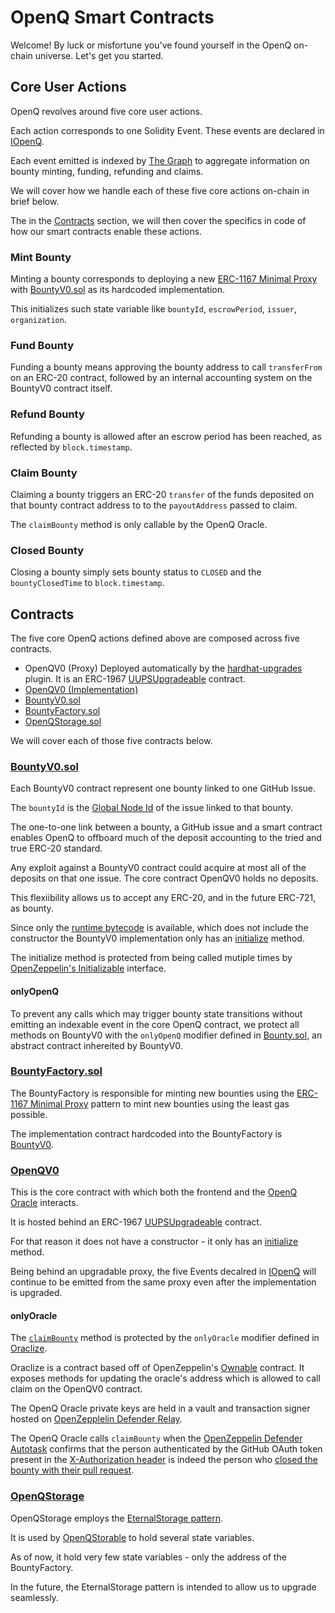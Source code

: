 # OpenQ Smart Contracts 

Welcome! By luck or misfortune you've found yourself in the OpenQ on-chain universe. Let's get you started.

## Core User Actions

OpenQ revolves around five core user actions.

Each action corresponds to one Solidity Event. These events are declared in [IOpenQ](https://github.com/OpenQDev/OpenQ-Contracts/blob/main/contracts/OpenQ/IOpenQ.sol). 

Each event emitted is indexed by [The Graph](https://thegraph.com/en/) to aggregate information on bounty minting, funding, refunding and claims.

We will cover how we handle each of these five core actions on-chain in brief below.

The in the [Contracts](https://github.com/OpenQDev/OpenQ-Contracts#contracts) section, we will then cover the specifics in code of how our smart contracts enable these actions.

### Mint Bounty

Minting a bounty corresponds to deploying a new [ERC-1167 Minimal Proxy](https://eips.ethereum.org/EIPS/eip-1167) with [BountyV0.sol](https://github.com/OpenQDev/OpenQ-Contracts/blob/main/contracts/Bounty/Implementations/BountyV0.sol) as its hardcoded implementation.

This initializes such state variable like `bountyId`, `escrowPeriod`, `issuer`, `organization`.

### Fund Bounty

Funding a bounty means approving the bounty address to call `transferFrom` on an ERC-20 contract, followed by an internal accounting system on the BountyV0 contract itself.

### Refund Bounty

Refunding a bounty is allowed after an escrow period has been reached, as reflected by `block.timestamp`.

### Claim Bounty

Claiming a bounty triggers an ERC-20 `transfer` of the funds deposited on that bounty contract address to to the `payoutAddress` passed to claim.

The `claimBounty` method is only callable by the OpenQ Oracle.

### Closed Bounty

Closing a bounty simply sets bounty status to `CLOSED` and the `bountyClosedTime` to `block.timestamp`.

## Contracts

The five core OpenQ actions defined above are composed across five contracts.

- OpenQV0 (Proxy) Deployed automatically by the [hardhat-upgrades](https://www.npmjs.com/package/@openzeppelin/hardhat-upgrades) plugin. It is an ERC-1967 [UUPSUpgradeable](https://docs.openzeppelin.com/contracts/4.x/api/proxy#UUPSUpgradeable) contract.
- [OpenQV0 (Implementation)](https://github.com/OpenQDev/OpenQ-Contracts/blob/main/contracts/OpenQ/Implementations/OpenQV0.sol)
- [BountyV0.sol](https://github.com/OpenQDev/OpenQ-Contracts/blob/main/contracts/Bounty/Implementations/BountyV0.sol)
- [BountyFactory.sol](https://github.com/OpenQDev/OpenQ-Contracts/blob/main/contracts/BountyFactory/BountyFactory.sol)
- [OpenQStorage.sol](https://github.com/OpenQDev/OpenQ-Contracts/blob/main/contracts/Storage/OpenQStorage.sol)

We will cover each of those five contracts below.

### [BountyV0.sol](https://github.com/OpenQDev/OpenQ-Contracts/blob/main/contracts/Bounty/Implementations/BountyV0.sol)

Each BountyV0 contract represent one bounty linked to one GitHub Issue. 

The `bountyId` is the [Global Node Id](https://docs.github.com/en/graphql/guides/using-global-node-ids) of the issue linked to that bounty.

The one-to-one link between a bounty, a GitHub issue and a smart contract enables OpenQ to offboard much of the deposit accounting to the tried and true ERC-20 standard.

Any exploit against a BountyV0 contract could acquire at most all of the deposits on that one issue. The core contract OpenQV0 holds no deposits.

This flexiibility allows us to accept any ERC-20, and in the future ERC-721, as bounty.

Since only the [runtime bytecode](https://medium.com/authereum/bytecode-and-init-code-and-runtime-code-oh-my-7bcd89065904) is available, which does not include the constructor the BountyV0 implementation only has an [initialize](https://github.com/OpenQDev/OpenQ-Contracts/blob/main/contracts/Bounty/Bounty.sol#L50) method.

The initialize method is protected from being called mutiple times by [OpenZeppelin's Initializable](https://github.com/OpenZeppelin/openzeppelin-upgrades/blob/master/packages/core/contracts/Initializable.sol) interface.

#### onlyOpenQ

To prevent any calls which may trigger bounty state transitions without emitting an indexable event in the core OpenQ contract, we protect all methods on BountyV0 with the `onlyOpenQ` modifier defined in [Bounty.sol](https://github.com/OpenQDev/OpenQ-Contracts/blob/main/contracts/Bounty/Bounty.sol#L68), an abstract contract inhereited by BountyV0.

### [BountyFactory.sol](https://github.com/OpenQDev/OpenQ-Contracts/blob/main/contracts/BountyFactory/BountyFactory.sol)

The BountyFactory is responsible for minting new bounties using the [ERC-1167 Minimal Proxy](https://eips.ethereum.org/EIPS/eip-1167) pattern to mint new bounties using the least gas possible.

The implementation contract hardcoded into the BountyFactory is [BountyV0](https://github.com/OpenQDev/OpenQ-Contracts/blob/main/contracts/Bounty/Implementations/BountyV0.sol).

### [OpenQV0](https://github.com/OpenQDev/OpenQ-Contracts/blob/main/contracts/OpenQ/Implementations/OpenQV0.sol)

This is the core contract with which both the frontend and the [OpenQ Oracle](https://github.com/OpenQDev/OpenQ-OZ-Claim-AutoTask) interacts.

It is hosted behind an ERC-1967 [UUPSUpgradeable](https://docs.openzeppelin.com/contracts/4.x/api/proxy#UUPSUpgradeable) contract.

For that reason it does not have a constructor - it only has an [initialize](https://github.com/OpenQDev/OpenQ-Contracts/blob/main/contracts/OpenQ/Implementations/OpenQV0.sol#L28) method.

Being behind an upgradable proxy, the five Events decalred in [IOpenQ](https://github.com/OpenQDev/OpenQ-Contracts/blob/main/contracts/OpenQ/IOpenQ.sol) will continue to be emitted from the same proxy even after the implementation is upgraded.

#### onlyOracle

The [`claimBounty`](https://github.com/OpenQDev/OpenQ-Contracts/blob/main/contracts/OpenQ/Implementations/OpenQV0.sol#L91) method is protected by the `onlyOracle` modifier defined in [Oraclize](https://github.com/OpenQDev/OpenQ-Contracts/blob/main/contracts/Oracle/Oraclize.sol).

Oraclize is a contract based off of OpenZeppelin's [Ownable](https://github.com/OpenZeppelin/openzeppelin-contracts/blob/master/contracts/access/Ownable.sol) contract. It exposes methods for updating the oracle's address which is allowed to call claim on the OpenQV0 contract.

The OpenQ Oracle private keys are held in a vault and transaction signer hosted on [OpenZepplelin Defender Relay](https://docs.openzeppelin.com/defender/relay). 

The OpenQ Oracle calls `claimBounty` when the [OpenZeppelin Defender Autotask](https://docs.openzeppelin.com/defender/autotasks) confirms that the person authenticated by the GitHub OAuth token present in the [X-Authorization header](https://github.com/OpenQDev/OpenQ-OZ-Claim-AutoTask/blob/main/main.js#L11) is indeed the person who [closed the bounty with their pull request](https://docs.github.com/en/issues/tracking-your-work-with-issues/linking-a-pull-request-to-an-issue).

### [OpenQStorage](https://github.com/OpenQDev/OpenQ-Contracts/blob/main/contracts/Storage/OpenQStorage.sol)

OpenQStorage employs the [EternalStorage pattern](https://fravoll.github.io/solidity-patterns/eternal_storage.html).

It is used by [OpenQStorable](https://github.com/OpenQDev/OpenQ-Contracts/blob/main/contracts/OpenQ/OpenQStorable.sol) to hold several state variables.

As of now, it hold very few state variables - only the address of the BountyFactory.

In the future, the EternalStorage pattern is intended to allow us to upgrade seamlessly.